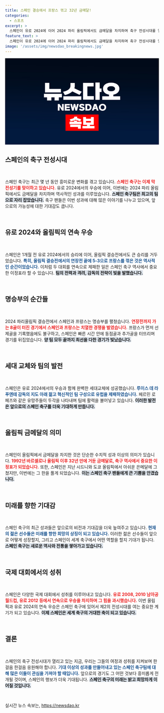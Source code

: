 ```yaml
---
title: 스페인 결승에서 프랑스 꺾고 32년 금메달!
categories:
  - 스포츠
excerpt: >
  스페인이 유로 2024에 이어 2024 파리 올림픽에서도 금메달을 차지하며 축구 전성시대를 열었다. 연장 접전 끝에 프랑스를 5-3으로 제압한 스페인 대표팀은 젊은 선수들의 활약으로 32년 만에 올림픽 금메달을 획득했고, 세대교체에 성공하며 다시금 축구 강국으로 자리매김했다.
feature_text: >
  스페인이 유로 2024에 이어 2024 파리 올림픽에서도 금메달을 차지하며 축구 전성시대를 열었다. 연장 접전 끝에 프랑스를 5-3으로 제압한 스페인 대표팀은 젊은 선수들의 활약으로 32년 만에 올림픽 금메달을 획득했고, 세대교체에 성공하며 다시금 축구 강국으로 자리매김했다.
image: '/assets/img/newsdao_breakingnews.jpg'
---
```


<p><img src="/assets/img/newsdao_breakingnews.jpg" alt="koreaapp 속보" /></p>

<h2 data-ke-size="size26">스페인의 축구 전성시대</h2>

<p data-ke-size="size16">&nbsp;</p>

<p>스페인 축구는 최근 몇 년 동안 흥미로운 변화를 겪고 있습니다. <b><span style="color: #ee2323;">스페인 축구는 이제 막 전성기를 맞이하고 있습니다.</span></b> 유로 2024에서의 우승에 이어, 이번에는 2024 파리 올림픽에서도 금메달을 차지하며 역사적인 성과를 이루었습니다. <b><span style="background-color: #21538527;">스페인 축구팀은 최고의 팀으로 자리 잡았습니다.</span></b> 축구 팬들은 이번 성과에 대해 많은 이야기를 나누고 있으며, 앞으로의 가능성에 대한 기대감도 큽니다. </p>

<p data-ke-size="size16">&nbsp;</p>

<h2 data-ke-size="size26">유로 2024와 올림픽의 연속 우승</h2>

<p data-ke-size="size16">&nbsp;</p>

<p>스페인은 1개월 전 유로 2024에서의 승리에 이어, 올림픽 결승전에서도 큰 승리를 거두었습니다. <b><span style="color: #1a5490;">특히, 올림픽 결승전에서의 연장전 끝에 5-3으로 프랑스를 꺾은 것은 역사적인 순간이었습니다.</span></b> 이처럼 두 대회를 연속으로 제패한 일은 스페인 축구 역사에서 중요한 이정표라 할 수 있습니다. <b><span style="background-color: #21538527;">팀의 전력과 격려, 감독의 전략이 빛을 발했습니다.</span></b></p>

<p data-ke-size="size16">&nbsp;</p>

<h2 data-ke-size="size26">명승부의 순간들</h2>

<p data-ke-size="size16">&nbsp;</p>

<p>2024 파리올림픽 결승전에서 스페인과 프랑스는 명승부를 펼쳤습니다. <b><span style="color: #ee2323;">연장전까지 가는 8골이 터진 경기에서 스페인과 프랑스는 치열한 경쟁을 벌였습니다.</span></b> 프랑스가 먼저 선제골을 기록했음에도 불구하고, 스페인은 빠른 시간 안에 동점골과 추가골을 터뜨리며 경기를 뒤집었습니다. <b><span style="background-color: #21538527;">양 팀 모두 끝까지 최선을 다한 경기가 빛났습니다.</span></b></p>

<p data-ke-size="size16">&nbsp;</p>

<h2 data-ke-size="size26">세대 교체와 팀의 발전</h2>

<p data-ke-size="size16">&nbsp;</p>

<p>스페인은 유로 2024에서의 우승과 함께 완벽한 세대교체에 성공했습니다. <b><span style="color: #1a5490;">루이스 데 라 푸엔테 감독의 지도 아래 젊고 혁신적인 팀 구성으로 유럽을 제패하였습니다.</span></b> 페르민 로페즈와 같은 유망주들이 두각을 나타내며 팀에 활력을 불어넣고 있습니다. <b><span style="background-color: #21538527;">이러한 발전은 앞으로의 스페인 축구를 더욱 기대하게 만듭니다.</span></b></p>

<p data-ke-size="size16">&nbsp;</p>

<h2 data-ke-size="size26">올림픽 금메달의 의미</h2>

<p data-ke-size="size16">&nbsp;</p>

<p>스페인이 올림픽에서 금메달을 차지한 것은 단순한 수치적 성과 이상의 의미가 있습니다. <b><span style="color: #ee2323;">1992년 바르셀로나 올림픽 이후 32년 만에 거둔 금메달로, 축구 역사에서 중요한 이정표가 되었습니다.</span></b> 또한, 스페인은 지난 시드니와 도쿄 올림픽에서 아쉬운 은메달에 그쳤지만, 이번에는 그 한을 풀게 되었습니다. <b><span style="background-color: #21538527;">이는 스페인 축구 팬들에게 큰 기쁨을 안겼습니다.</span></b></p>

<p data-ke-size="size16">&nbsp;</p>

<h2 data-ke-size="size26">미래를 향한 기대감</h2>

<p data-ke-size="size16">&nbsp;</p>

<p>스페인 축구의 최근 성과들은 앞으로의 비전과 기대감을 더욱 높여주고 있습니다. <b><span style="color: #1a5490;">현재의 젊은 선수들은 미래를 향한 희망의 상징이 되고 있습니다.</span></b> 이러한 젊은 선수들이 앞으로 어떻게 성장할지, 그리고 스페인이 세계 축구에서 어떤 역할을 할지 기대가 됩니다. <b><span style="background-color: #21538527;">스페인 축구는 새로운 역사와 전통을 쌓아가고 있습니다.</span></b></p>

<p data-ke-size="size16">&nbsp;</p>

<h2 data-ke-size="size26">국제 대회에서의 성취</h2>

<p data-ke-size="size16">&nbsp;</p>

<p>스페인은 다양한 국제 대회에서 성취를 이루어내고 있습니다. <b><span style="color: #ee2323;">유로 2008, 2010 남아공 월드컵, 유로 2012 등에서 연속으로 우승을 차지하며 그 힘을 과시했습니다.</span></b> 이번 올림픽과 유로 2024의 연속 우승은 스페인 축구에 있어서 제2의 전성시대를 여는 중요한 계기가 되고 있습니다. <b><span style="background-color: #21538527;">이제 스페인은 세계 축구의 거대한 축이 되고 있습니다.</span></b></p>

<p data-ke-size="size16">&nbsp;</p>

<h2 data-ke-size="size26">결론</h2>

<p data-ke-size="size16">&nbsp;</p>

<p>스페인의 축구 전성시대가 열리고 있는 지금, 우리는 그들의 여정과 성취를 지켜보며 한걸음 한걸음 응원해야 합니다. <b><span style="color: #1a5490;">기대 이상의 성과를 만들어내고 있는 스페인 축구팀에 대해 많은 이들이 관심을 가져야 할 때입니다.</span></b> 앞으로의 경기도 그 어떤 것보다 흥미롭게 전개될 것이며, 스페인의 행보가 더욱 기대됩니다. <b><span style="background-color: #21538527;">스페인 축구의 미래는 밝고 희망차게 이어질 것입니다.</span></b></p>

<p data-ke-size="size16">&nbsp;</p>
실시간 뉴스 속보는, <a href="https://newsdao.kr" rel="dofollow">https://newsdao.kr</a>



